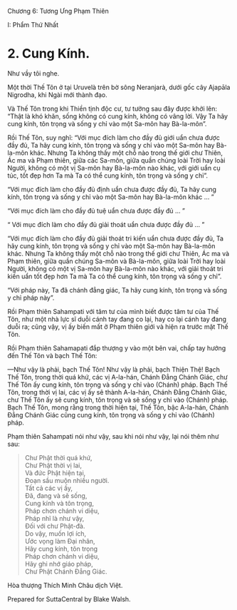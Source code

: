  

Chương 6: Tương Ưng Phạm Thiên

I: Phẩm Thứ Nhất

# 2\. Cung Kính.

Như vầy tôi nghe.

Một thời Thế Tôn ở tại Uruvelà trên bờ sông Neranjarà, dưới gốc cây Ajapāla Nigrodha, khi Ngài mới thành đạo.

Và Thế Tôn trong khi Thiền tịnh độc cư, tư tưởng sau đây được khởi lên: “Thật là khó khăn, sống không có cung kính, không có vâng lời. Vậy Ta hãy cung kính, tôn trọng và sống y chỉ vào một Sa-môn hay Bà-la-môn”.

Rồi Thế Tôn, suy nghĩ: “Với mục đích làm cho đầy đủ giới uẩn chưa được đầy đủ, Ta hãy cung kính, tôn trọng và sống y chỉ vào một Sa-môn hay Bà-la-môn khác. Nhưng Ta không thấy một chỗ nào trong thế giới chư Thiên, Ác ma và Phạm thiên, giữa các Sa-môn, giữa quần chúng loài Trời hay loài Người, không có một vị Sa-môn hay Bà-la-môn nào khác, với giới uẩn cụ túc, tốt đẹp hơn Ta mà Ta có thể cung kính, tôn trọng và sống y chỉ”.

“Với mục đích làm cho đầy đủ định uẩn chưa được đầy đủ, Ta hãy cung kính, tôn trọng và sống y chỉ vào một Sa-môn hay Bà-la-môn khác … ”

“Với mục đích làm cho đầy đủ tuệ uẩn chưa được đầy đủ … ”

“ Với mục đích làm cho đầy đủ giải thoát uẩn chưa được đầy đủ … ”

“Với mục đích làm cho đầy đủ giải thoát tri kiến uẩn chưa được đầy đủ, Ta hãy cung kính, tôn trọng và sống y chỉ vào một Sa-môn hay Bà-la-môn khác. Nhưng Ta không thấy một chỗ nào trong thế giới chư Thiên, Ác ma và Phạm thiên, giữa quần chúng Sa-môn và Bà-la-môn, giữa loài Trời hay loài Người, không có một vị Sa-môn hay Bà-la-môn nào khác, với giải thoát tri kiến uẩn tốt đẹp hơn Ta mà Ta có thể cung kính, tôn trọng và sống y chỉ”.

“Với pháp này, Ta đã chánh đẳng giác, Ta hãy cung kính, tôn trọng và sống y chỉ pháp này”.

Rồi Phạm thiên Sahampati với tâm tư của mình biết được tâm tư của Thế Tôn, như một nhà lực sĩ duỗi cánh tay đang co lại, hay co lại cánh tay đang duỗi ra; cũng vậy, vị ấy biến mất ở Phạm thiên giới và hiện ra trước mặt Thế Tôn.

Rồi Phạm thiên Sahamapati đắp thượng y vào một bên vai, chấp tay hướng đến Thế Tôn và bạch Thế Tôn:

—Như vậy là phải, bạch Thế Tôn! Như vậy là phải, bạch Thiện Thệ! Bạch Thế Tôn, trong thời quá khứ, các vị A-la-hán, Chánh Ðẳng Chánh Giác, chư Thế Tôn ấy cung kính, tôn trọng và sống y chỉ vào (Chánh) pháp. Bạch Thế Tôn, trong thời vị lai, các vị ấy sẽ thành A-la-hán, Chánh Ðẳng Chánh Giác, chư Thế Tôn ấy sẽ cung kính, tôn trọng và sẽ sống y chỉ vào (Chánh) pháp. Bạch Thế Tôn, mong rằng trong thời hiện tại, Thế Tôn, bậc A-la-hán, Chánh Ðẳng Chánh Giác cũng cung kính, tôn trọng và sống y chỉ vào (Chánh) pháp.

Phạm thiên Sahampati nói như vậy, sau khi nói như vậy, lại nói thêm như sau:

> Chư Phật thời quá khứ,  
> Chư Phật thời vị lai,  
> Và đức Phật hiện tại,  
> Ðoạn sầu muộn nhiều người.  
> Tất cả các vị ấy,  
> Ðã, đang và sẽ sống,  
> Cung kính và tôn trọng,  
> Pháp chơn chánh vi diệu,  
> Pháp nhĩ là như vậy,  
> Ðối với chư Phật-đà.  
> Do vậy, muốn lợi ích,  
> Ước vọng làm Ðại nhân,  
> Hãy cung kính, tôn trọng  
> Pháp chơn chánh vi diệu,  
> Hãy ghi nhớ giáo pháp,  
> Chư Phật Chánh Ðẳng Giác.

Hòa thượng Thích Minh Châu dịch Việt.

Prepared for SuttaCentral by Blake Walsh.